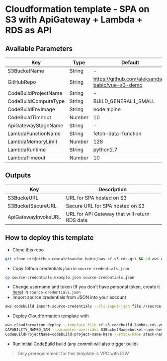 # Cloudformation template - SPA on S3 with ApiGateway + Lambda + RDS as API

## Available Parameters
|Key|Type|Default|
|--|--|--|
| S3BucketName | String | - |
| GitHubRepo | String | https://github.com/aleksandar-babic/vue-s3-demo |
| CodeBuildProjectName | String | - |
| CodeBuildComputeType | String | BUILD_GENERAL1_SMALL |
| CodeBuildEnvImage | String | node:alpine |
| CodeBuildTimeout | Number | 10 |
| ApiGatewayStageName | String | - |
| LambdaFunctionName | String | fetch-data-function |
| LambdaMemoryLimit | Number | 128 |
| LambdaRuntime | String | python2.7 |
| LambdaTimeout | Number | 10 |

## Outputs

|Key|Description|
|--|--|
| S3BuckeURL | URL for SPA hosted on S3 |
| S3BucketSecureURL | Secure URL for SPA hosted on S3 |
| ApiGatewayInvokeURL | URL for API Gateway that will return RDS data |


## How to deploy this template
- Clone this repo
```bash
git clone git@github.com:aleksandar-babic/aws-cf-s3-rds.git && cd aws-cf-s3-rds
```
- Copy Github credentials json in `source-credentials.json`
```bash
cp source-credentials.example.json source-credentials.json
```
- Change username and token (If you don't have personal token, create it [here](https://help.github.com/en/articles/creating-a-personal-access-token-for-the-command-line)) in `source-credentials.json`
-  Import source credentials from JSON into your account
```bash
aws codebuild import-source-credentials --cli-input-json file://source-credentials.json
```
- Deploy Cloudformation template with
```bash
aws cloudformation deploy --template-file cf-s3-codebuild-lambda-rds.yml --capabilities \
CAPABILITY_NAMED_IAM --parameter-overrides S3BucketName=bucket-name-here \
CodeBuildProjectName=codebuild-project-name-here --stack-name stack-name-here
```
- Run initial CodeBuild build (any commit will also trigger build)
> Only prerequirement for this template is VPC with IGW
